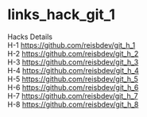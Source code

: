 # links_hack_git_1
Hacks	Details
</br>
H-1	https://github.com/reisbdev/git_h_1
</br>
H-2	https://github.com/reisbdev/git_h_2
</br>
H-3	https://github.com/reisbdev/git_h_3
</br>
H-4	https://github.com/reisbdev/git_h_4
</br>
H-5	https://github.com/reisbdev/git_h_5
</br>
H-6	https://github.com/reisbdev/git_h_6
</br>
H-7	https://github.com/reisbdev/git_h_7
</br>
H-8	https://github.com/reisbdev/git_h_8
